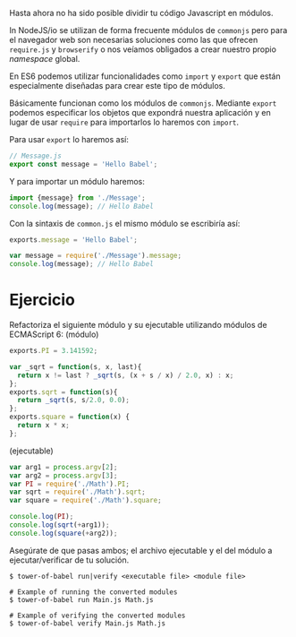 Hasta ahora no ha sido posible dividir tu código Javascript en módulos.

In NodeJS/io se utilizan de forma frecuente módulos de `commonjs` pero para el navegador web son necesarias soluciones como las que ofrecen `require.js` y `browserify` o nos veíamos obligados a crear nuestro propio *namespace* global.

En ES6 podemos utilizar funcionalidades como `import` y `export` que están especialmente diseñadas para crear este tipo de módulos.

Básicamente funcionan como los módulos de `commonjs`. Mediante `export` podemos especificar los objetos que expondrá nuestra aplicación y en lugar de usar `require` para importarlos lo haremos con `import`.

Para usar `export` lo haremos así:

```javascript
// Message.js
export const message = 'Hello Babel';
```
Y para importar un módulo haremos:

```javascript
import {message} from './Message';
console.log(message); // Hello Babel
```
Con la sintaxis de `common.js` el mismo módulo se escribiría así:

```javascript
exports.message = 'Hello Babel';
```

```javascript
var message = require('./Message').message;
console.log(message); // Hello Babel
```

# Ejercicio

Refactoriza el siguiente módulo y su ejecutable utilizando módulos de ECMAScript 6:
(módulo)

```javascript
exports.PI = 3.141592;

var _sqrt = function(s, x, last){
  return x != last ? _sqrt(s, (x + s / x) / 2.0, x) : x;
};
exports.sqrt = function(s){
  return _sqrt(s, s/2.0, 0.0);
};
exports.square = function(x) {
  return x * x;
};
```

(ejecutable)

```javascript
var arg1 = process.argv[2];
var arg2 = process.argv[3];
var PI = require('./Math').PI;
var sqrt = require('./Math').sqrt;
var square = require('./Math').square;

console.log(PI);
console.log(sqrt(+arg1));
console.log(square(+arg2));
```
Asegúrate de que pasas ambos; el archivo ejecutable y el del módulo a ejecutar/verificar de tu solución.

```
$ tower-of-babel run|verify <executable file> <module file>

# Example of running the converted modules
$ tower-of-babel run Main.js Math.js

# Example of verifying the converted modules
$ tower-of-babel verify Main.js Math.js
```
